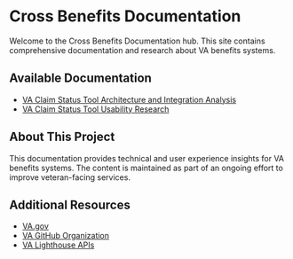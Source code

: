# Cross Benefits Documentation

Welcome to the Cross Benefits Documentation hub. This site contains comprehensive documentation and research about VA benefits systems.

## Available Documentation

* [VA Claim Status Tool Architecture and Integration Analysis](deep_research/va-claim-status-architecture.md)
* [VA Claim Status Tool Usability Research](deep_research/claim-status-usability-research.md)

## About This Project

This documentation provides technical and user experience insights for VA benefits systems. The content is maintained as part of an ongoing effort to improve veteran-facing services.

## Additional Resources

* [VA.gov](https://www.va.gov/)
* [VA GitHub Organization](https://github.com/department-of-veterans-affairs)
* [VA Lighthouse APIs](https://developer.va.gov/explore) 
